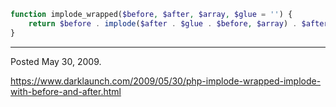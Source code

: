 ```php
function implode_wrapped($before, $after, $array, $glue = '') {
	return $before . implode($after . $glue . $before, $array) . $after;
}
```

---

Posted May 30, 2009.

https://www.darklaunch.com/2009/05/30/php-implode-wrapped-implode-with-before-and-after.html